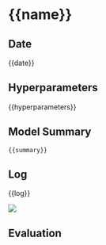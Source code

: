 # {{name}}

## Date

{{date}}

## Hyperparameters

{{hyperparameters}}

## Model Summary

```
{{summary}}
```

## Log

{{log}}

![]({{image}})

## Evaluation
